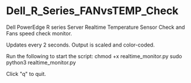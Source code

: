 # Dell_R_Series_FANvsTEMP_Check

Dell PowerEdge R series Server Realtime Temperature Sensor Check and Fans speed check monitor.

Updates every 2 seconds.
Output is scaled and color-coded.

Run the following to start the script:
chmod +x realtime_monitor.py
sudo python3 realtime_monitor.py

Click "q" to quit.
